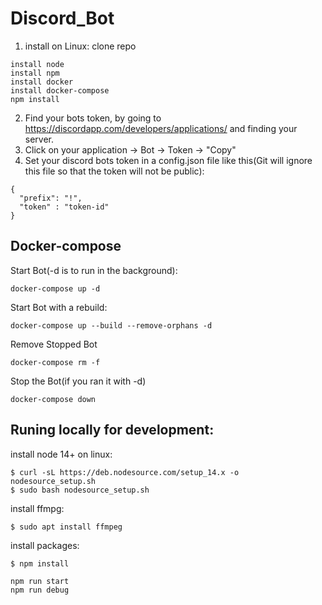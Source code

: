 # Discord_Bot
1. install on Linux:
clone repo
```
install node
install npm
install docker
install docker-compose
npm install
```

2. Find your bots token, by going to https://discordapp.com/developers/applications/ and finding your server.
3. Click on your application -> Bot -> Token -> "Copy"
4. Set your discord bots token in a config.json file like this(Git will ignore this file so that the token will not be public): 

```
{
  "prefix": "!",
  "token" : "token-id"
}
```

## Docker-compose
Start Bot(-d is to run in the background): 
```
docker-compose up -d
```
Start Bot with a rebuild: 
```
docker-compose up --build --remove-orphans -d
```
Remove Stopped Bot 
```
docker-compose rm -f
```
Stop the Bot(if you ran it with -d) 
```
docker-compose down
```

## Runing locally for development:

install node 14+ on linux:
```
$ curl -sL https://deb.nodesource.com/setup_14.x -o nodesource_setup.sh
$ sudo bash nodesource_setup.sh   
```
install ffmpg:
```
$ sudo apt install ffmpeg                                              
```

install packages:
```
$ npm install
```

```
npm run start
npm run debug
```